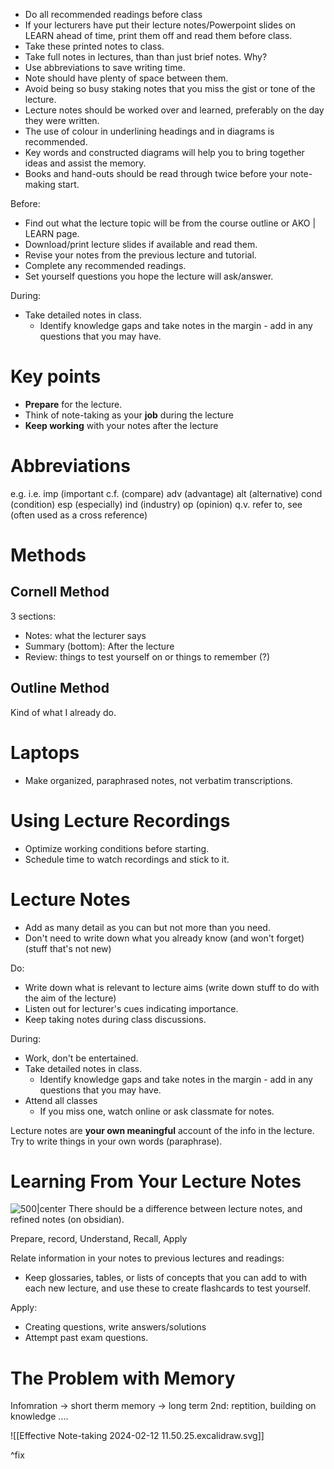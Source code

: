 - Do all recommended readings before class
- If your lecturers have put their lecture notes/Powerpoint slides on LEARN ahead of time, print them off and read them before class.
- Take these printed notes to class.
- Take full notes in lectures, than than just brief notes.
	Why?
- Use abbreviations to save writing time.
- Note should have plenty of space between them.
- Avoid being so busy staking notes that you miss the gist or tone of the lecture.
- Lecture notes should be worked over and learned, preferably on the day they were written.
- The use of colour in underlining headings and in diagrams is recommended.
- Key words and constructed diagrams will help you to bring together ideas and assist the memory.
- Books and hand-outs should be read through twice before your note-making start.

Before:
- Find out what the lecture topic will be from the course outline or AKO | LEARN page.
- Download/print lecture slides if available and read them.
- Revise your notes from the previous lecture and tutorial.
- Complete any recommended readings.
- Set yourself questions you hope the lecture will ask/answer.

During:
- Take detailed notes in class.
	- Identify knowledge gaps and take notes in the margin - add in any questions that you may have.
# Key points
- **Prepare** for the lecture.
- Think of note-taking as your **job** during the lecture
- **Keep working** with your notes after the lecture
# Abbreviations
e.g.
i.e.
imp (important
c.f. (compare)
adv (advantage)
alt (alternative)
cond (condition)
esp (especially)
ind (industry)
op (opinion)
q.v. refer to, see (often used as a cross reference)
# Methods
## Cornell Method
3 sections:
- Notes: what the lecturer says
- Summary (bottom): After the lecture
- Review: things to test yourself on or things to remember (?)
## Outline Method
Kind of what I already do.
# Laptops
- Make organized, paraphrased notes, not verbatim transcriptions.
# Using Lecture Recordings
- Optimize working conditions before starting.
- Schedule time to watch recordings and stick to it.
# Lecture Notes
- Add as many detail as you can but not more than you need.
- Don't need to write down what you already know (and won't forget) (stuff that's not new)

Do:
- Write down what is relevant to lecture aims (write down stuff to do with the aim of the lecture)
- Listen out for lecturer's cues indicating importance.
- Keep taking notes during class discussions.

During:
- Work, don't be entertained.
- Take detailed notes in class.
	- Identify knowledge gaps and take notes in the margin - add in any questions that you may have.
- Attend all classes
	- If you miss one, watch online or ask classmate for notes.

Lecture notes are **your own meaningful** account of the info in the lecture. Try to write things in your own words (paraphrase).

# Learning From Your Lecture Notes
![500|center](note-taking-process.excalidraw.svg)
There should be a difference between lecture notes, and refined notes (on obsidian).

Prepare, record, Understand, Recall, Apply


Relate information in your notes to previous lectures and readings:
- Keep glossaries, tables, or lists of concepts that you can add to with each new lecture, and use these to create flashcards to test yourself.

Apply:
- Creating questions, write answers/solutions
- Attempt past exam questions.
# The Problem with Memory
Infomration -> short therm memory -> long term
2nd: reptition, building on knowledge ....

![[Effective Note-taking 2024-02-12 11.50.25.excalidraw.svg]]

^fix
